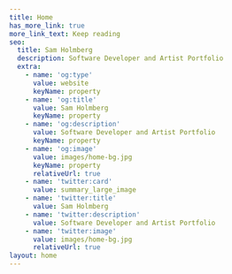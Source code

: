 ```yaml
---
title: Home
has_more_link: true
more_link_text: Keep reading
seo:
  title: Sam Holmberg
  description: Software Developer and Artist Portfolio
  extra:
    - name: 'og:type'
      value: website
      keyName: property
    - name: 'og:title'
      value: Sam Holmberg
      keyName: property
    - name: 'og:description'
      value: Software Developer and Artist Portfolio
      keyName: property
    - name: 'og:image'
      value: images/home-bg.jpg
      keyName: property
      relativeUrl: true
    - name: 'twitter:card'
      value: summary_large_image
    - name: 'twitter:title'
      value: Sam Holmberg
    - name: 'twitter:description'
      value: Software Developer and Artist Portfolio
    - name: 'twitter:image'
      value: images/home-bg.jpg
      relativeUrl: true
layout: home
---
```

